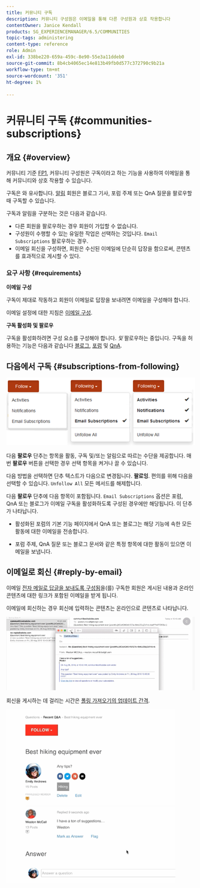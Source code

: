 ```yaml
---
title: 커뮤니티 구독
description: 커뮤니티 구성원은 이메일을 통해 다른 구성원과 상호 작용합니다
contentOwner: Janice Kendall
products: SG_EXPERIENCEMANAGER/6.5/COMMUNITIES
topic-tags: administering
content-type: reference
role: Admin
exl-id: 338be220-659a-459c-8e90-55e3a11ddeb0
source-git-commit: 8b4cb4065ec14e813b49fb0d577c372790c9b21a
workflow-type: tm+mt
source-wordcount: '351'
ht-degree: 1%

---
```


# 커뮤니티 구독 {#communities-subscriptions}

## 개요 {#overview}

커뮤니티 기준 [FP1](deploy-communities.md#latestfeaturepack), 커뮤니티 구성원은 구독이라고 하는 기능을 사용하여 이메일을 통해 커뮤니티와 상호 작용할 수 있습니다.

구독은 와 유사합니다. [알림](notifications.md) 회원은 블로그 기사, 포럼 주제 또는 QnA 질문을 팔로우할 때 구독할 수 있습니다.

구독과 알림을 구분하는 것은 다음과 같습니다.

* 다른 회원을 팔로우하는 경우 회원이 가입할 수 없습니다.
* 구성원이 수행할 수 있는 유일한 작업은 선택하는 것입니다. `Email Subscriptions` 팔로우하는 경우.
* 이메일 회신을 구성하면, 회원은 수신된 이메일에 단순히 답장을 함으로써, 콘텐츠를 효과적으로 게시할 수 있다.

### 요구 사항 {#requirements}

**이메일 구성**

구독이 제대로 작동하고 회원이 이메일로 답장을 보내려면 이메일을 구성해야 합니다.

이메일 설정에 대한 지침은 [이메일 구성](email.md).

**구독 활성화 및 팔로우**

구독을 활성화하려면 구성 요소를 구성해야 합니다. *및* 팔로우하는 중입니다. 구독을 허용하는 기능은 다음과 같습니다 [블로그](blog-feature.md), [포럼](forum.md) 및 [QnA](working-with-qna.md).

## 다음에서 구독 {#subscriptions-from-following}

![가입-팔로우](assets/subscription-following.png)

다음 **팔로우** 단추는 항목을 활동, 구독 및/또는 알림으로 따르는 수단을 제공합니다. 매번 **팔로우** 버튼을 선택한 경우 선택 항목을 켜거나 끌 수 있습니다.

다음 방법을 선택하면 단추 텍스트가 다음으로 변경됩니다. **팔로잉**. 편의를 위해 다음을 선택할 수 있습니다. `Unfollow All` 모든 메서드를 해제합니다.

다음 **팔로우** 단추에 다음 항목이 포함됩니다. `Email Subscriptions` 옵션은 포럼, QnA 또는 블로그가 이메일 구독을 활성화하도록 구성된 경우에만 해당됩니다. 이 단추가 나타납니다.

* 활성화된 포럼의 기본 기능 페이지에서 QnA 또는 블로그는 해당 기능에 속한 모든 활동에 대한 이메일을 전송합니다.

* 포럼 주제, QnA 질문 또는 블로그 문서와 같은 특정 항목에 대한 활동이 있으면 이메일을 보냅니다.

## 이메일로 회신 {#reply-by-email}

이메일 [전자 메일로 답글을 보내도록 구성됨](email.md#configure-polling-importer)을(를) 구독한 회원은 게시된 내용과 온라인 콘텐츠에 대한 링크가 포함된 이메일을 받게 됩니다.

이메일에 회신하는 경우 회신에 입력하는 콘텐츠는 온라인으로 콘텐츠로 나타납니다.

![이메일 회신](assets/email-reply.png)

회신을 게시하는 데 걸리는 시간은 [폴링 가져오기의 업데이트 간격](email.md#configure-polling-importer).

![QA](assets/qa.png)

